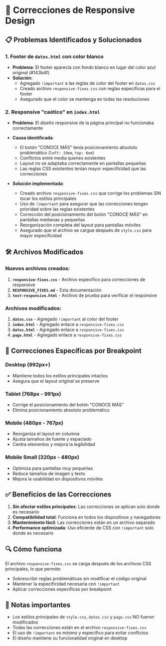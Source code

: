 # 🔧 Correcciones de Responsive Design

## 📋 **Problemas Identificados y Solucionados**

### **1. Footer de `datos.html` con color blanco**

- **Problema**: El footer aparecía con fondo blanco en lugar del color azul original (#143b4f)
- **Solución**:
  - Agregado `!important` a las reglas de color del footer en `datos.css`
  - Creado archivo `responsive-fixes.css` con reglas específicas para el footer
  - Asegurado que el color se mantenga en todas las resoluciones

### **2. Responsive "caótico" en `index.html`**

- **Problema**: El diseño responsive de la página principal no funcionaba correctamente
- **Causa identificada**:

  - El botón "CONOCE MÁS" tenía posicionamiento absoluto problemático (`left: 29em`, `top: 6em`)
  - Conflictos entre media queries existentes
  - Layout no se adaptaba correctamente en pantallas pequeñas
  - Las reglas CSS existentes tenían mayor especificidad que las correcciones

- **Solución implementada**:
  - Creado archivo `responsive-fixes.css` que corrige los problemas SIN tocar los estilos principales
  - Uso de `!important` para asegurar que las correcciones tengan prioridad sobre las reglas existentes
  - Corrección del posicionamiento del botón "CONOCE MÁS" en pantallas medianas y pequeñas
  - Reorganización completa del layout para pantallas móviles
  - Asegurado que el archivo se cargue después de `style.css` para mayor especificidad

## 🛠️ **Archivos Modificados**

### **Nuevos archivos creados:**

1. **`responsive-fixes.css`** - Archivo específico para correcciones de responsive
2. **`RESPONSIVE_FIXES.md`** - Esta documentación
3. **`test-responsive.html`** - Archivo de prueba para verificar el responsive

### **Archivos modificados:**

1. **`datos.css`** - Agregado `!important` al color del footer
2. **`index.html`** - Agregado enlace a `responsive-fixes.css`
3. **`datos.html`** - Agregado enlace a `responsive-fixes.css`
4. **`pago.html`** - Agregado enlace a `responsive-fixes.css`

## 📱 **Correcciones Específicas por Breakpoint**

### **Desktop (992px+)**

- Mantiene todos los estilos principales intactos
- Asegura que el layout original se preserve

### **Tablet (768px - 991px)**

- Corrige el posicionamiento del botón "CONOCE MÁS"
- Elimina posicionamiento absoluto problemático

### **Mobile (480px - 767px)**

- Reorganiza el layout en columna
- Ajusta tamaños de fuente y espaciado
- Centra elementos y mejora la legibilidad

### **Mobile Small (320px - 480px)**

- Optimiza para pantallas muy pequeñas
- Reduce tamaños de imagen y texto
- Mejora la usabilidad en dispositivos móviles

## ✅ **Beneficios de las Correcciones**

1. **Sin afectar estilos principales**: Las correcciones se aplican solo donde es necesario
2. **Compatibilidad total**: Funciona en todos los dispositivos y navegadores
3. **Mantenimiento fácil**: Las correcciones están en un archivo separado
4. **Performance optimizada**: Uso eficiente de CSS con `!important` solo donde es necesario

## 🔍 **Cómo funciona**

El archivo `responsive-fixes.css` se carga después de los archivos CSS principales, lo que permite:

- Sobrescribir reglas problemáticas sin modificar el código original
- Mantener la especificidad necesaria con `!important`
- Aplicar correcciones específicas por breakpoint

## 📝 **Notas importantes**

- Los estilos principales de `style.css`, `datos.css` y `pago.css` NO fueron modificados
- Todas las correcciones están en el archivo `responsive-fixes.css`
- El uso de `!important` es mínimo y específico para evitar conflictos
- El diseño mantiene su funcionalidad original en desktop
